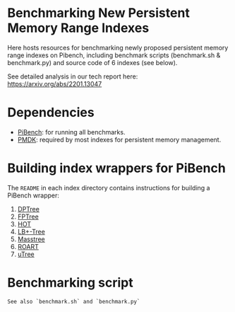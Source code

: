 # Benchmarking New Persistent Memory Range Indexes

Here hosts resources for benchmarking newly proposed persistent memory range indexes on Pibench, including benchmark scripts (benchmark.sh & benchmark.py) and source code of 6 indexes (see below).

See detailed analysis in our tech report here: https://arxiv.org/abs/2201.13047

# Dependencies
* [PiBench](https://github.com/sfu-dis/pibench.git): for running all benchmarks.
* [PMDK](https://pmem.io/pmdk/): required by most indexes for persistent memory management.

# Building index wrappers for PiBench
The `README` in each index directory contains instructions for building a PiBench wrapper:
1. [DPTree](DPTree/)
2. [FPTree](FP-Tree/)
3. [HOT](Hot/)
4. [LB+-Tree](LB+-Tree/)
5. [Masstree](Masstree/)
6. [ROART](ROART/)
7. [uTree](utree/)

# Benchmarking script
```
See also `benchmark.sh` and `benchmark.py`
```
